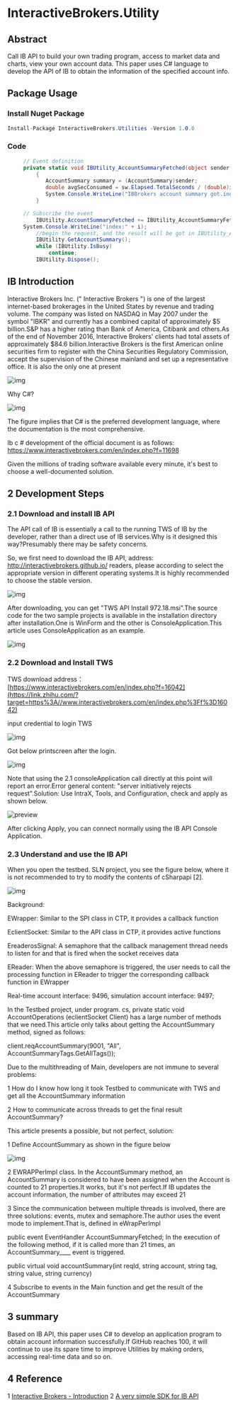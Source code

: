 # InteractiveBrokers.Utility
## Abstract

Call IB API to build your own trading program, access to market data and charts, view your own account data. This paper uses C# language to develop the API of IB to obtain the information of the specified account info. 



## Package Usage

### Install Nuget Package

```c#
Install-Package InteractiveBrokers.Utilities -Version 1.0.0
```



### Code

```C#
	 // Event definition
	 private static void IBUtility_AccountSummaryFetched(object sender, EventArgs e)
         {
            AccountSummary summary = (AccountSummary)sender;
            double avgSecConsumed = sw.Elapsed.TotalSeconds / (double)i;
            System.Console.WriteLine("IBBrokers account summary got.index:" + i + "\r\n average second per time:" + avgSecConsumed);
         }

	 // Subscribe the event
         IBUtility.AccountSummaryFetched += IBUtility_AccountSummaryFetched;
	 System.Console.WriteLine("index:" + i);
         //begin the request, and the result will be got in IBUtility_AccountSummaryFetched
         IBUtility.GetAccountSummary();             
         while (IBUtility.IsBusy)
             continue;
         IBUtility.Dispose();
```



## IB Introduction

Interactive Brokers Inc. (" Interactive Brokers ") is one of the largest internet-based brokerages in the United States by revenue and trading volume. The company was listed on NASDAQ in May 2007 under the symbol "IBKR" and currently has a combined capital of approximately $5 billion.S&P has a higher rating than Bank of America, Citibank and others.As of the end of November 2016, Interactive Brokers' clients had total assets of approximately $84.6 billion.Interactive Brokers is the first American online securities firm to register with the China Securities Regulatory Commission, accept the supervision of the Chinese mainland and set up a representative office. It is also the only one at present

![img](https://pic2.zhimg.com/80/v2-840ba12d8b33e4f3073d51b666369939_720w.jpg)

Why C#?

![img](https://pic1.zhimg.com/80/v2-bb59e9d8317c7c7d98098d6c4646881c_720w.jpg)



The figure implies that C# is the preferred development language, where the documentation is the most comprehensive.

Ib c # development of the official document is as follows: https://www.interactivebrokers.com/en/index.php?f=11698

Given the millions of trading software available every minute, it's best to choose a well-documented solution.



## 2 Development Steps

### 2.1 Download and install IB API

The API call of IB is essentially a call to the running TWS of IB by the developer, rather than a direct use of IB services.Why is it designed this way?Presumably there may be safety concerns.

So, we first need to download the IB API, address: http://interactivebrokers.github.io/ readers, please according to select the appropriate version in different operating systems.It is highly recommended to choose the stable version.

![img](https://pic1.zhimg.com/80/v2-cd18ff4e0f168320d01b31958aefe3b4_720w.jpg)

After downloading, you can get "TWS API Install 972.18.msi".The source code for the two sample projects is available in the installation directory after installation.One is WinForm and the other is ConsoleApplication.This article uses ConsoleApplication as an example.

![img](https://pic2.zhimg.com/80/v2-e130881e0c16680f58b9f376edda3615_720w.jpg)

### **2.2 Download and Install TWS**

TWS download address：[https://www.interactivebrokers.com/en/index.php?f=16042](https://link.zhihu.com/?target=https%3A//www.interactivebrokers.com/en/index.php%3Ff%3D16042)

input credential to login TWS

![img](https://pic1.zhimg.com/80/v2-9d7095152a56f911740cf6e5f85d4c40_720w.jpg)

Got below printscreen after the login.

![img](https://pic4.zhimg.com/80/v2-02e20a936532828d44c87c83ad2fccc7_720w.jpg)

Note that using the 2.1 consoleApplication call directly at this point will report an error.Error general content: "server initiatively rejects request".Solution: Use IntraX, Tools, and Configuration, check and apply as shown below.

![preview](https://pic4.zhimg.com/v2-dceb23aab0654794f2a43afbe1ca8fc7_r.jpg)

After clicking Apply, you can connect normally using the IB API Console Application.

### 2.3 Understand and use the IB API

When you open the testbed. SLN project, you see the figure below, where it is not recommended to try to modify the contents of cSharpapi [2].

![img](https://pic4.zhimg.com/80/v2-16f36cded7a13cbbf2299df9adacc397_720w.jpg)

Background:

EWrapper: Similar to the SPI class in CTP, it provides a callback function

EclientSocket: Similar to the API class in CTP, it provides active functions

EreaderosSignal: A semaphore that the callback management thread needs to listen for and that is fired when the socket receives data

EReader: When the above semaphore is triggered, the user needs to call the processing function in EReader to trigger the corresponding callback function in EWrapper

Real-time account interface: 9496, simulation account interface: 9497;

In the Testbed project, under program. cs, private static void AccountOperations (eclientSocket Client) has a large number of methods that we need.This article only talks about getting the AccountSummary method, signed as follows:

client.reqAccountSummary(9001, "All", AccountSummaryTags.GetAllTags());

Due to the multithreading of Main, developers are not immune to several problems:

1 How do I know how long it took Testbed to communicate with TWS and get all the AccountSummary information

2 How to communicate across threads to get the final result AccountSummary?

This article presents a possible, but not perfect, solution:

1 Define AccountSummary as shown in the figure below

![img](https://pic3.zhimg.com/80/v2-ecd442641c48d17e29db2860d734e376_720w.jpg)

2 EWRAPPerImpl class. In the AccountSummary method, an AccountSummary is considered to have been assigned when the Account is counted to 21 properties.It works, but it's not perfect.If IB updates the account information, the number of attributes may exceed 21

3 Since the communication between multiple threads is involved, there are three solutions: events, mutex and semaphore.The author uses the event mode to implement.That is, defined in eWrapPerImpl

public event EventHandler AccountSummaryFetched; In the execution of the following method, if it is called more than 21 times, an AccountSummary____ event is triggered.

public virtual void accountSummary(int reqId, string account, string tag, string value, string currency)

4 Subscribe to events in the Main function and get the result of the AccountSummary



## 3 summary

Based on IB API, this paper uses C# to develop an application program to obtain account information successfully.If GitHub reaches 100, it will continue to use its spare time to improve Utilities by making orders, accessing real-time data and so on.



## 4 Reference

1 [Interactive Brokers - Introduction](https://zhuanlan.zhihu.com/p/26287367)
2 [A very simple SDK for IB API](https://zhuanlan.zhihu.com/p/22864483)

